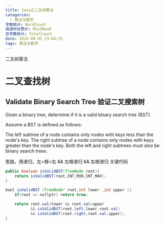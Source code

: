 ```yaml
---
title: Java之二叉树算法
categories:
  - 算法与数学
字数统计: WordCount
阅读时长预计: Min2Read
总字数统计: TotalCount
date: 2018-08-05 23:04:25
tags: 算法与数学
---
```


二叉树算法
<!--more-->

# 二叉查找树
## Validate Binary Search Tree 验证二叉搜索树
Given a binary tree, determine if it is a valid binary search tree (BST).

Assume a BST is defined as follows:

The left subtree of a node contains only nodes with keys less than the node's key.
The right subtree of a node contains only nodes with keys greater than the node's key.
Both the left and right subtrees must also be binary search trees.

思路，用递归，左<根<右 && 左根递归 && 右根递归
关键代码
```java
public boolean isValidBST(TreeNode root){
    return isValidBST(root,INT_MIN,INT_MAX);
}

bool isValidBST (TreeNode* root,int lower ,int upper ){
    if(root == nullptr) return true;

    return root.val>lower && root.val<upper 
           && isValidBST(root.left,lower,root.val)
           && isValidBST(root.right,root.val,upper);
}
```